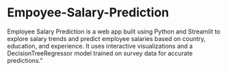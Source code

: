 # Empoyee-Salary-Prediction
Employee Salary Prediction is a web app built using Python and Streamlit to explore salary trends and predict employee salaries based on country, education, and experience. It uses interactive visualizations and a DecisionTreeRegressor model trained on survey data for accurate predictions."
